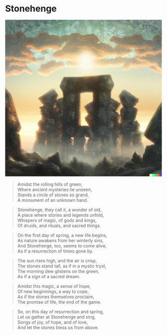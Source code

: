 # Stonehenge

![Stonehenge](images/stonehenge.png)

>Amidst the rolling hills of green,   
Where ancient mysteries lie unseen,  
Stands a circle of stones so grand,  
A monument of an unknown hand.

>Stonehenge, they call it, a wonder of old,  
A place where stories and legends unfold,  
Whispers of magic, of gods and kings,  
Of druids, and rituals, and sacred things.

>On the first day of spring, a new life begins,  
As nature awakens from her winterly sins,  
And Stonehenge, too, seems to come alive,  
As if a resurrection of times gone by.

>The sun rises high, and the air is crisp,  
The stones stand tall, as if in a mystic tryst,  
The morning dew glistens on the green,  
As if a sign of a sacred dream.

>Amidst this magic, a sense of hope,  
Of new beginnings, a way to cope,  
As if the stones themselves proclaim,  
The promise of life, the end of the game.

>So, on this day of resurrection and spring,  
Let us gather at Stonehenge and sing,  
Songs of joy, of hope, and of love,  
And let the stones bless us from above.

